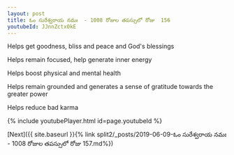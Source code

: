 ```yaml
---
layout: post
title: ఓం సురేశ్వరాయ నమః  - 1008 రోజుల తపస్సులో రోజు  156
youtubeId: JJnnZctx0kE
---
```

 
 
Helps get goodness, bliss and peace and God's blessings
 
Helps remain focused, help generate inner energy 
 
Helps boost physical and mental health 
 
Helps remain grounded and generates a sense of gratitude towards the greater power 
 
Helps reduce bad karma
 
 
 
 


{% include youtubePlayer.html id=page.youtubeId %}
 
[Next]({{ site.baseurl }}{% link  split2/_posts/2019-06-09-ఓం సురేశ్వరాయ నమః  - 1008 రోజుల తపస్సులో రోజు  157.md%})
 
